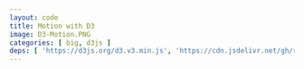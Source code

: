 ```yaml
---
layout: code
title: Motion with D3
image: D3-Motion.PNG
categories: [ big, d3js ]
deps: [ 'https://d3js.org/d3.v3.min.js', 'https://cdn.jsdelivr.net/gh/riccardoscalco/textures/dist/textures.js' ]
---
```

<link href='https://fonts.googleapis.com/css?family=Raleway:900italic' rel='stylesheet' type='text/css'>
<style>
    svg{
        border: solid 1px rgb( 251, 53, 80 );
    }

    svg:hover{
        cursor: pointer;
    }

    svg #border{
        fill: none;
        stroke: rgb( 251, 53, 80 );
        stroke-width: 1px;
        transition: all .1s ease-in;
    }

    svg:hover #border{
        cursor: pointer;
        stroke-width: 20px;
    }
</style>

<div id='render'></div>

<script>
    window.addEventListener( 'load', function() {
        var h = 500, w;
        var svg = d3.select( '#render' )
            .append( 'svg' );

        function getWidth(){
            w = window.innerWidth > 1200 ? 1200 : window.innerWidth;
            svg.attr( { width: w, height: h } );
            d3.select( '#border' ).attr( 'width', w );
        }
        getWidth();
        window.addEventListener( 'resize', getWidth );
        
        svg.append( 'rect' )
            .attr( {
                id: 'border',
                x: 0,
                y: 0,
                width: w,
                height: h
            } );

        // title
        function intro(){
            var mask, text;

            ( function(){
                mask = svg.append( 'clipPath' )
                    .attr( 'id', 'mask' );
                mask
                    .append( 'rect' )
                    .attr( {
                        id: 'rectmask',
                        x: 0,
                        y: 0,
                        width: 0,
                        height: h
                    } );

                var pattern = textures.lines()
                    .thinner()
                    .heavier()
                    .stroke( 'rgb( 251, 53, 80 )' )
                    .orientation( '' + ( ~~( 1 + Math.random() * 3 ) * 2 + ( Math.random() < .5 ? -1 : 1 ) ) + '/8' )
                    .id( 'pattern' );
            
                svg.call( pattern );

                text = svg.append( 'text' )
                    .attr( {
                        x: w/2,
                        'font-size': '250px',
                        fill: pattern.url(),
                        'clip-path': 'url(#mask)'
                    } )
                    .style( 'text-anchor', 'middle' )
                    .style( 'font-family', 'Raleway' )
                    .text( 'le Club'.toUpperCase() );

                text.attr( 'y', h / 2 );
                var bbox = text.node().getBBox();
                text.attr( 'y', h / 2  + h / 2 - ( bbox.y + bbox.height / 2 ) );

                step1();
            } )();

            function step1(){
                d3.select( '#rectmask' )
                    .attr( {
                        width: 0,
                        height: h,
                        y: 0
                    } )
                    .transition()
                    .duration( 500 )
                    .attr( 'width', w )
                    .transition()
                    .duration( 800 )
                    .transition()
                    .duration( 500 )
                    .attr( {
                        height: 0,
                        y: h / 2
                    } )
                    .each( 'end', endStep );

                d3.select( '#pattern' )
                    .select( 'path' )
                    .attr( 'stroke-width', 4 )
                    .transition()
                    .delay( 1000 )
                    .duration( 500 )
                    .attr( 'stroke-width', 30 );
            }

            function endStep(){
                text.remove();
                mask.remove();
                d3.select( '#pattern' ).remove();
                svg.select( 'defs' ).remove();

                anim1();
            }
        }

        // vertical stack bar graph
        function anim1(){
            var margin, space, barWidth, rects, nb, g, data;

            ( function(){
                margin = 50;
                space = 10;
                barWidth = 30;

                nb = Math.floor( ( w - margin * 2 ) / ( barWidth + space ) );
                margin = ( w - ( nb * ( barWidth + space ) ) ) / 2;

                g = svg.append( 'g' )
                    .attr( 'id', 'bars' );

                data = d3.range( nb ).map( function( d ){
                    var pos = Math.random() < .5 ? -1 : 1,
                        height = 20 + Math.random() * ( h / 2 - 20 - 20 ),
                        h1 =  5 + Math.random() * ( height / 2 - 10),
                        h2 =  5 + Math.random() * ( height / 2 - 10),
                        h3 = height - h1 - h2;

                    return {
                        pos: pos,
                        height: height,
                        cumul: [ h1, h2, h3 ]
                    };
                } );

                rects = g.selectAll( 'rect' )
                    .remove()
                    .data( d3.range( nb * 3 ) )
                    .enter()
                    .append( 'rect' )
                    .datum( function( d, i ){
                        var opacity = 1.0;
                        if( data[ ~~( i / 3 ) ].pos < 0 ){
                            if( i % 3 === 1 ){
                                opacity = .6;
                            }
                            else if( i % 3 === 2 ){
                                opacity = .3;
                            }
                        }
                        else{
                            if( i % 3 === 1 ){
                                opacity = .6;
                            }
                            else if( i % 3 === 0 ){
                                opacity = .3;
                            }
                        }
                        return {
                            opacity: opacity,
                            pos: data[ ~~( i / 3 ) ].pos,
                            height: data[ ~~( i / 3 ) ].height
                        };
                    } );

                step1();
            } )();

            // small bars graph
            function step1(){
                var count = 0;

                rects
                    .attr( {
                        opacity: 1.0,
                        fill: 'rgb( 251, 53, 80 )',
                        y: h / 2,
                        width: 8,
                        height: 0
                    } )
                    .attr( 'x', function( d, i ){
                        return margin + space / 2 + ( barWidth + space ) * ~~( i / 3 ) + ( i % 3) * 11;
                    } )
                    .transition()
                    .delay( function( d, i ){
                        return i * 10;
                    } )
                    .attr( 'height', function( d, i ){
                        return data[ ~~( i / 3 ) ].cumul[ i % 3 ];
                    } )
                    .attr( 'y', function( d, i ){
                        return d.pos < 0 ? h / 2 - ( data[ ~~( i / 3 ) ].cumul[ i % 3 ] ) : h / 2 ;
                    } )
                    .transition()
                    .duration( 300 )
                    .each( 'end', function(){
                        count ++;
                        if( count === nb *3 ) step2();
                    } );
            }

            // stack bars
            function step2(){
                var count = 0;

                rects
                    .transition()
                    .attr( 'y', function( d, i ){
                        var y;
                        if(  d.pos < 0 ){
                            y = h / 2 - d.height;
                        }
                        else{
                            y = h / 2;
                        }
                        for( var n = 0; n < i % 3; n++ ){
                            y += data[ ~~( i / 3 ) ].cumul[ n ];
                        }
                        return y;
                    } )
                    .transition()
                    .attr( 'x', function( d, i ){
                        return margin + space / 2 + ( barWidth + space ) * ~~( i / 3 );
                    } )
                    .attr( 'opacity', function( d ){
                        return d.opacity;
                    } )
                    .attr( 'width', barWidth )
                    .transition()
                    .duration( 300 )
                    .each( 'end', function(){
                        count ++;
                        if( count === nb *3 ) step3();
                    } )
            }

            // large bars graph
            function step3(){
                var count = 0;

                rects
                    .transition()
                    .duration( 300 )
                    .attr( 'height', function( d, i ){
                        var _h = 0;
                        if( d.pos < 0 ){
                            if( i % 3 === 0 ){
                                _h = Math.abs( d.height );
                            }
                        }
                        else{
                            if( i % 3 === 2 ){
                                _h = Math.abs( d.height );
                            }
                        }

                        return _h;
                    } )
                    .attr( 'y', function( d, i ){
                        var _y = h / 2;
                        if( d.pos < 0 ){
                            if( i % 3 === 0 ){
                                _y = h / 2 - d.height;
                            }
                        }
                        return _y ;
                    } )
                    .each( 'end', function(){
                        count ++;
                        if( count === nb *3 ) step4();
                    } );
            }

            function step4(){
                var last = 0, count = 0;

                var sortedHeights = data.map( function( d ){
                    return d.height * d.pos;
                } ).sort( function( a, b ){
                    return -( a - b );
                } );

                rects
                    .datum( function( d, i ){
                        var index = sortedHeights.indexOf( d.height * d.pos );
                        if( index == last ){
                            index++;
                        }
                        last = index;
                        return {
                            orderedIndex: index 
                        }
                    } )
                    .transition()
                    .duration( 500 )
                    .attr( 'x', function( d ){
                        return margin + space / 2 + ( barWidth + space ) * d.orderedIndex;
                    } )
                    .transition()
                    .duration( 300 )
                    .each( 'end', function(){
                        count ++;
                        if( count === data.length ) step5();
                    } );
            }

            // disapperaing large bars
            function step5(){
                var count = 0;

                rects
                    .transition()
                    .duration( 300 )
                    .attr( {
                        y: h / 2,
                        height: 0
                    } )
                    .each( 'end', function(){
                        count ++;
                        if( count === nb *3 ) endStep();
                    } );
            }

            function endStep(){
                rects.remove();
                g.remove();

                anim2();
            }
        }

        // arcs
        function anim2(){
			var data, data2, arc, g1, g2, arcs1, arcs2;

            function arcTween( transition ) {
                transition.attrTween( 'd', function( d ) {
                    var interpolate = d3.interpolate( d.endAngle, d.toAngle );
                    return function( t ) {
                        d.endAngle = interpolate( t );
                        return arc( d );
                    };
                } );
            }

            function arcTween2( transition ) {
                transition.attrTween( 'd', function( d ) {
                    var interpolate = d3.interpolate( d.startAngle, d.toAngle );
                    return function( t ) {
                        d.startAngle = interpolate( t );
                        return arc( d );
                    };
                } );
            }

            ( function(){
                data = [];
                var longueur = w - 100;
                for( var position = 0; position < longueur; position += data[ data.length - 1 ].size ){
                    var size = 30 + ~~( Math.random() * 70 );
                    
                    if( position + size > longueur ) size = longueur - position;
                    
                    data. push( {
                        size: size,
                        x: position + size / 2,
                        upper: Math.random() < 0.5
                    } );
                }

                data2 = [], index = 0;
                for( var i = 0; i < data.length - 1; i ++ ){
                    if( data[ i ].upper == data[ i + 1 ].upper ){
                        if( data2[ index ] ){
                            data2[ index ].size += data[ i + 1 ].size;
                        }
                        else{
                            var size = data[ i ].size + data[ i + 1 ].size;
                            data2.push( {
                                size: size,
                                x: data[ i ].x - data[ i ].size / 2,
                                upper: data[ i ].upper
                            } );
                        }

                        if( i == data.length - 2 ){
                            data2[ index ].x += data2[ index ].size / 2;
                        }
                    }
                    else{
                        if( data2[ index ] ){
                            data2[ index ].x += data2[ index ].size / 2;
                            index ++;
                        }
                    }
                }

                arc = d3.svg.arc()
                    .innerRadius( 0 )
                    .outerRadius( function( d ){ return d.size/2; } );

                g2 = svg.append( 'g' )
                    .attr( 'id', 'g2' );

                g1 = svg.append( 'g' )
                    .attr( 'id', 'g1' );

                arcs1 = g1.selectAll( 'path' )
                    .data( data.map( function( d ){
                        d.startAngle = 3 * Math.PI / 2;
                        d.endAngle = 3 * Math.PI / 2;
                        return d;
                    } ) )
                    .enter()
                    .append( 'path' )
                    .attr( 'd', arc )
                    .attr( 'fill', 'rgb( 251, 53, 80 )' )
                    .attr( 'transform', function( d ){
                        return 'translate(' + ( 50 + d.x ) + ',' + ( h / 2 ) + ')';
                    } )
                    .data( data.map( function( d ){
                        d.toAngle = d.upper ? Math.PI / 2 : 5 * Math.PI / 2;
                        return d;
                    } ) );

                arcs2 = g2.selectAll( 'path' )
                    .data( data2.map( function( d ){
                        d.startAngle = 3 * Math.PI / 2;
                        d.endAngle = 3 * Math.PI / 2;
                        return d;
                    } ) )
                    .enter()
                    .append( 'path' )
                    .attr( 'd', arc )
                    .attr( 'fill', 'rgba( 251, 53, 80, .3 )' )
                    .attr( 'transform', function( d ){
                        return 'translate(' + ( 50 + d.x ) + ',' + ( h / 2 ) + ')';
                    } )
                    .data( data2.map( function( d ){
                        d.toAngle = d.upper ? Math.PI / 2 : 5 * Math.PI / 2;
                        return d;
                    } ) );

                step1();
            } )();

            function step1(){
                var count = 0;

                arcs1
                    .transition()
                    .duration( 500 )
                    .ease( 'sin' )
                    .call( arcTween )
                    .each( 'end', function(){
                        count ++;
                        if( count === data.length ) step2();
                    } );
            }

            function step2(){
                var count = 0;

                arcs2
                    .transition()
                    .duration( 500 )
                    .call( arcTween )
                    .transition()
                    .duration( 300 )
                    .each( 'end', function(){
                        count ++;
                        if( count === data2.length ) step3();
                    } );
            }

            function step3(){
                var count = 0;

                arcs2
                    .transition()
                    .duration( 500 )
                    .call( arcTween2 );

                arcs1
                    .transition()
                    .duration( 500 )
                    .call( arcTween2 )
                    .each( 'end', function(){
                        count ++;
                        if( count === data.length ) endStep();
                    } );
            }

            function endStep(){
                g1.remove();
                g2.remove();

                anim3();
            }
        }

        // horizontal bars
        function anim3(){
            var data, g, bars;

            ( function(){
                var n = 10;
                var data2 = d3.shuffle( d3.range( n ) );
                var data3 = d3.shuffle( d3.range( n )  );
                data = d3.range( n ).map( function( d ){
                    return {
                        pos1: d,
                        pos2: data2[ d ],
                        pos3: data3[ d ],
                    }
                } );

                g = svg.append( 'g' );
                bars = g.selectAll( 'rect' )
                    .data( data )
                    .enter()
                    .append( 'rect' )
                    .attr( {
                        x: w / 2,
                        width: 0,
                        height: 0,
                        fill: 'rgb( 251, 53, 80 )',
                        opacity: 0
                    } )
                    .attr( 'y', function( d ){
                        return 50 + ~~( ( h - 100 ) / data.length ) * d.pos1;
                    } );

                step1();
            } )();

            function step1(){
                var count = 0;

                bars
                    .transition()
                    .duration( 500 )
                    .delay( function( d, i ){
                        return ( data.length - i ) * 100;
                    } )
                    .attr( 'width', function( d ){
                        return ( d.pos3 + 1 ) / data.length * ( w - 100 );
                    } )
                    .attr( 'height', ~~( ( h - 100 ) / data.length ) )
                    .attr( 'x', function( d ){
                        return w / 2 - ( ( d.pos3 + 1 ) / data.length * ( w - 100 ) )/2;
                    } )
                    .attr( 'opacity', function( d ){
                        return ( 1 / data.length ) * ( d.pos3 + 1 );
                    } )
                    .transition()
                    .duration( 300 )
                    .each( 'end', function(){
                        count ++;
                        if( count === data.length ) step2();
                    } );
            }

            function step2(){
                var count = 0;

                bars
                    .transition()
                    .duration( 500 )
                    .attr( 'width', function( d ){
                        return ( d.pos2 + 1 ) / data.length * ( w - 100 );
                    } )
                    .attr( 'x', function( d ){
                        return w / 2 - ( ( d.pos2 + 1 ) / data.length * ( w - 100 ) )/2;
                    } )
                    .attr( 'opacity', function( d ){
                        return ( 1 / data.length ) * ( d.pos2 + 1 );
                    } )
                    .transition()
                    .duration( 300 )

                    .transition()
                    .duration( 500 )
                    .attr( 'width', function( d ){
                        return ( d.pos1 + 1 ) / data.length * ( w - 100 );
                    } )
                    .attr( 'x', function( d ){
                        return w / 2 - ( ( d.pos1 + 1 ) / data.length * ( w - 100 ) )/2;
                    } )
                    .attr( 'opacity', function( d ){
                        return ( 1 / data.length ) * ( d.pos1 + 1 );
                    } )
                    .transition()
                    .duration( 300 )

                    .transition()
                    .duration( 500 )
                    .attr( 'width', w - 100 )
                    .attr( 'x', 50 )
                    .attr( 'opacity', function( d ){
                        return ( 1 / data.length ) * ( d.pos1 + 1 );
                    } )
                    .each( 'end', function(){
                        count ++;
                        if( count === data.length ) endStep();
                    } );
            }

            function endStep(){
                bars.remove();
                g.remove();
                anim4( data );
            }
        }

        // horizontal lines
        function anim4( _data ){
            var data, paths;

            ( function(){
                data = _data;

                paths = svg.selectAll( 'path' )
                    .data( data )
                    .enter()
                    .append( 'path' )
                    .attr( {
                        stroke: 'rgb( 251, 53, 80 )',
                        fill: 'none',
                        'stroke-width': ~~( ( h - 100 ) / data.length )
                    } )
                    .attr( 'opacity', function( d ){
                        return ( 1 / data.length ) * ( d.pos1 + 1 );
                    } )
                    .attr( 'd', function( d ){
                        var path =
                            ' M ' + ~~( w - 50 ) +              ' ' + ( 50 + ~~( ( h - 100 ) / data.length ) * ( d.pos1 + 0.5 ) ) +
                            ' L ' + ~~( 5 / 6 * ( w - 100) ) +  ' ' + ( 50 + ~~( ( h - 100 ) / data.length ) * ( d.pos1 + 0.5 ) ) +
                            ' L ' + ~~( 4 / 6 * ( w - 100) ) +  ' ' + ( 50 + ~~( ( h - 100 ) / data.length ) * ( d.pos1 + 0.5 ) ) +
                            ' L ' + ~~( w / 2 + 15 ) +          ' ' + ( 50 + ~~( ( h - 100 ) / data.length ) * ( d.pos1 + 0.5 ) ) +
                            ' L ' + ~~( w / 2 - 15 ) +          ' ' + ( 50 + ~~( ( h - 100 ) / data.length ) * ( d.pos1 + 0.5 ) ) +
                            ' L ' + ~~( 2 / 6 * ( w - 100) ) +  ' ' + ( 50 + ~~( ( h - 100 ) / data.length ) * ( d.pos1 + 0.5 ) ) +
                            ' L ' + ~~( 1 / 6 * ( w - 100) ) +  ' ' + ( 50 + ~~( ( h - 100 ) / data.length ) * ( d.pos1 + 0.5 ) ) +
                            ' L ' + 50 +                        ' ' + ( 50 + ~~( ( h - 100 ) / data.length ) * ( d.pos1 + 0.5 ) );
                        return path;
                    } );

                step1();
            } )();

            function step1(){
                paths
                    .transition()
                    .duration( 500 )
                    .attr( 'd', function( d ){
                        var path =
                            ' M ' + ~~( w - 50 ) +              ' ' + ( 50 + ~~( ( h - 100 ) / data.length ) * ( d.pos1 + 0.5 ) ) +
                            ' L ' + ~~( 5 / 6 * ( w - 100) ) +  ' ' + ( 50 + ~~( ( h - 100 ) / data.length ) * ( d.pos1 + 0.5 ) ) +
                            ' L ' + ~~( 4 / 6 * ( w - 100) ) +  ' ' + ( 50 + ~~( ( h - 100 ) / data.length ) * ( d.pos2 + 0.5 ) ) +
                            ' L ' + ~~( w / 2 + 15 ) +          ' ' + ( 50 + ~~( ( h - 100 ) / data.length ) * ( d.pos2 + 0.5 ) ) +
                            ' L ' + ~~( w / 2 - 15 ) +          ' ' + ( 50 + ~~( ( h - 100 ) / data.length ) * ( d.pos2 + 0.5 ) ) +
                            ' L ' + ~~( 2 / 6 * ( w - 100) ) +  ' ' + ( 50 + ~~( ( h - 100 ) / data.length ) * ( d.pos2 + 0.5 ) ) +
                            ' L ' + ~~( 1 / 6 * ( w - 100) ) +  ' ' + ( 50 + ~~( ( h - 100 ) / data.length ) * ( d.pos1 + 0.5 ) ) +
                            ' L ' + 50 +                        ' ' + ( 50 + ~~( ( h - 100 ) / data.length ) * ( d.pos1 + 0.5 ) );
                        return path;
                    } )
                    .transition()
                    .duration( 500 )
                    .attr( 'd', function( d ){
                        var path =
                            ' M ' + ~~( w - 50 ) +              ' ' + ( 50 + ~~( ( h - 100 ) / data.length ) * ( d.pos3 + 0.5 ) ) +
                            ' L ' + ~~( 5 / 6 * ( w - 100) ) +  ' ' + ( 50 + ~~( ( h - 100 ) / data.length ) * ( d.pos3 + 0.5 ) ) +
                            ' L ' + ~~( 4 / 6 * ( w - 100) ) +  ' ' + ( 50 + ~~( ( h - 100 ) / data.length ) * ( d.pos2 + 0.5 ) ) +
                            ' L ' + ~~( w / 2 + 15 ) +          ' ' + ( 50 + ~~( ( h - 100 ) / data.length ) * ( d.pos2 + 0.5 ) ) +
                            ' L ' + ~~( w / 2 - 15 ) +          ' ' + ( 50 + ~~( ( h - 100 ) / data.length ) * ( d.pos2 + 0.5 ) ) +
                            ' L ' + ~~( 2 / 6 * ( w - 100) ) +  ' ' + ( 50 + ~~( ( h - 100 ) / data.length ) * ( d.pos2 + 0.5 ) ) +
                            ' L ' + ~~( 1 / 6 * ( w - 100) ) +  ' ' + ( 50 + ~~( ( h - 100 ) / data.length ) * ( d.pos1 + 0.5 ) ) +
                            ' L ' + 50 +                        ' ' + ( 50 + ~~( ( h - 100 ) / data.length ) * ( d.pos1 + 0.5 ) );
                        return path;
                    } )
                    .transition()
                    .duration( 300 )
                    .each( 'end', step2 );
            }

            function step2(){
                var count = 0;

                paths
                    .transition()
                    .duration( 500 )
                    .attr( 'stroke-width', 3 )
                    .transition()
                    .duration( 300 )
                    .each( 'end', function( d, i ){
                        count ++;
                        if( count === data.length ) step3();
                    } );
            }

            function step3(){
                var count = 0;

                svg.selectAll( 'path' )
                    .datum( function( d ){
                        return {
                            length: this.getTotalLength()
                        };
                    } )
                    .attr( 'stroke-dasharray', function( d ){
                        return ( d.length / 10 ) + ' ' + 0;
                    } )
                    .transition()
                    .delay( function( d, i ){
                        return i * 50;
                    } )
                    .duration( 1000 )
                    .attr( 'stroke-dasharray', function( d ){
                        return 0 + ' ' + ( d.length / 10 );
                    } )
                    .each( 'end', function(){
                        count ++;
                        if( count == data.length ) endStep();
                    } );
            }

            function endStep(){
                paths.remove();

                anim5();
            }
        }

        // pie chart
        function anim5(){
            var data, mask, rectmasks, g, arcs;

             var arc = d3.svg.arc()
                    .innerRadius( 0 )
                    .outerRadius( w );

            function arcTween( transition ) {
                transition.attrTween( 'd', function( d ) {
                    var interpolate = d3.interpolate( d.endAngle, d.toAngle );
                    return function( t ) {
                        d.endAngle = interpolate( t );
                        return arc( d );
                    };
                } );
            }

            ( function(){
                mask = svg.append( 'clipPath' )
                    .attr( 'id', 'mask' );

                rectmasks = mask.selectAll( 'rect' )
                    .data( d3.range( 20 ) )
                    .enter()
                    .append( 'rect' )
                    .attr( {
                        y: 0,
                        width: w / 20 + 2,
                        height: h
                    } )
                    .attr( 'x', function( d, i ){
                        return i * ( w / 20 );
                    } );

                data = [];
                for( var a = 0; a < 2 * Math.PI; ){
                    var angle = .4 + Math.random() * ( Math.PI / 2 - .3 );
                    if( a + angle + .4 > 2 * Math.PI ){
                        angle = 2 * Math.PI - a;
                    }

                    data.push( {
                        startAngle: a + Math.PI / 2,
                        endAngle: a + Math.PI / 2,
                        toAngle: a + Math.PI / 2 + angle,
                        diff: angle
                    } );

                    a += angle;
                }

                var patternScale = d3.scale.linear()
                    .domain( [ .4, Math.PI / 2 ] )
                    .range( [ 1, .1 ] );

                var patterns = data.map( function( d, i ){
                    var t = textures.lines()
                        .stroke( 'rgb( 251, 53, 80 )' )
                        .thinner( patternScale( d.diff ) )
                        .orientation( '' + ~~ ( 1 + Math.random() * 7 ) + '/8' )
                        .id( 'pattern' + i );

                    svg.call( t );
                    
                    return t;
                } );

                g = svg.append( 'g' )
                    .attr( 'clip-path', 'url(#mask)' );

                arcs = g.selectAll( 'path' )
                    .data( data )
                    .enter()
                    .append( 'path' )
                    .attr( 'd', arc )
                    .attr( 'opacity', 1 )
                    .attr( 'transform', 'translate(' + ( w / 2 ) + ',' + ( h / 2 ) + ')')
                    .attr( 'fill', function( d, i ){
                        return patterns[ i ].url();
                    } );

                step1();
            } )();

            function step1(){
                var count = 0;

                var timeScale = d3.scale.linear()
                    .domain( [ 0, 2 * Math.PI ] )
                    .range( [ 0, 500 ] );

                arcs
                    .transition()
                    .ease( 'linear' )
                    .delay( function( d ){
                        return timeScale( d.startAngle );
                    } )
                    .duration( 100 )
                    .transition()
                    .duration( function( d ){
                        return timeScale( d.diff );
                    } )
                    .call( arcTween )
                    .each( 'start', function(){
                        d3.select( this )
                            .attr( 'stroke', 'rgb( 251, 53, 80 )' )
                            .attr( 'stroke-width', 3 );
                    } )
                    .transition()
                    .duration( 500 )
                    .each( 'end', function(){
                        count ++;
                        if( count === data.length ) step2();
                    } )
            }

            function step2(){
                var count = 0;

                rectmasks.transition()
                    .duration( 800 )
                    .delay( function( d, i ){
                        return i * 50;
                    } )
                    .attr( 'y', function( d, i ){
                        return i % 2 === 0 ? h : -h;
                    } )
                    .each( 'end', function(){
                        count ++;
                        if( count === 20 ) endStep();
                    } )
            }

            function endStep(){
                arcs.remove();
                g.remove();
                rectmasks.remove();
                mask.remove();
                data.forEach( function( d, i ){
                    d3.select( '#pattern' + i ).remove();
                } )
                svg.selectAll( 'defs' ).remove();

                anim6();
            }
        }

        // radars
        function anim6(){
            var angles, center, pts, pentas, lines, g, shapes;

            ( function(){
                angles = d3.range( 5 ).map( function( d ){
                    return {
                        sin: Math.sin( ( 2 * Math.PI ) / 5 * d - Math.PI / 2 ),
                        cos: Math.cos( ( 2 * Math.PI ) / 5 * d - Math.PI / 2 )
                    };
                } );

                center = {
                    x: w / 2,
                    y: h / 2 + 20
                }

                pts = d3.range( 5 ).map( function( d ){
                    return angles.map( function ( a ){
                        return {
                            x: ~~( center.x + a.cos * ( d + 1 ) * 50 ), 
                            y: ~~( center.y + a.sin * ( d + 1 ) * 50 ) 
                        };
                    } );
                } );

                pentas = svg.selectAll( 'path' )
                    .data( pts )
                    .enter()
                    .append( 'path' )
                    .attr( {
                        'stroke-width': 2,
                        fill: 'none'
                    } )
                    .attr( 'stroke', function( d, i ){ 
                        return 'rgba( 251, 53, 80, ' + ( i === pts.length - 1 ? 1.0 : 0.5 ) + ' )'
                    } )
                    .attr( 'd', function( d ){
                        return d.map( function( pt, i ){
                            return ( i === 0 ? 'M ' : 'L ' ) + pt.x + ' ' + pt.y;
                        } ).join( ' ' ) + ' Z';
                    } )
                    .datum( function( d ){
                        return { 
                            length: this.getTotalLength() 
                        };
                    } )
                    .attr( 'stroke-dasharray', function( d ){
                        return '0 ' + d.length;
                    } );

                step1();
            } )();

            function step1(){
                var count = 0;

                pentas
                    .transition()
                    .delay( function( d, i ){
                        return ( pts.length - i ) * 150;
                    } )
                    .duration( 500 )
                    .attr( 'stroke-dasharray', function( d ){
                        return d.length + ' 0';
                    } )
                    .each( 'end', function(){
                        count ++;
                        if( count == pts.length ) step2();
                    } );
            }

            function step2(){
                var count = 0;

                lines = svg.selectAll( 'line' )
                    .data( d3.range( 5 ) )
                    .enter()
                    .append( 'line' )
                    .attr( {
                        stroke: 'rgba( 251, 53, 80, 0.5 )',
                        'stroke-width': 2,
                        x1: center.x,
                        y1: center.y,
                        x2: center.x,
                        y2: center.y
                    } )
                    .transition()
                    .duration( 300 )
                    .attr( 'x2', function( d ){
                        return pts[ pts.length - 1 ][ d ].x;
                    } )
                    .attr( 'y2', function( d ){
                        return pts[ pts.length - 1 ][ d ].y;
                    } )
                    .each( 'end', function(){
                        count ++;
                        if( count == pts.length ) step3();
                    } );
            }

            function step3(){
                var count = 0;
                g = svg.append( 'g' );
                shapes = g.selectAll( 'path' )
                    .data( d3.range( 4 ) )
                    .enter()
                    .append( 'path' )
                    .attr( {
                        fill: 'rgba( 251, 53, 80, 0.5 )',
                        d: d3.range( 5 ).map( function( i ){
                            return ( i === 0 ? 'M ' : 'L ' ) + center.x + ' ' + center.y;
                        } ).join( ' ' ) + ' Z'
                    } );

                ( function animShapes(){
                    var n = 0;
                    shapes
                        .transition()
                        .duration( 300 )
                        .delay( function( d ){
                            return count === 0 ? d * 500 : 0;
                        } )
                        .attr( 'd', function(){
                            return d3.range( 5 ).map( function( i ){
                                var n = ~~( Math.random() * 5 );
                                return ( i === 0 ? 'M ' : 'L ' ) + pts[ n ][ i ].x + ' ' + pts[ n ][ i ].y;
                            } ).join( ' ' ) + ' Z';
                        } )
                        .each( 'end', function(){
                            n ++;
                            if( n == 4 ){
                                count ++;
                                if( count === 5 ) step4();
                                else animShapes();
                            }
                        } );
                } )();
            }

            function step4(){
                d3.selectAll( 'line' )
                    .transition()
                    .duration( 300 )
                    .attr( 'x2', center.x )
                    .attr( 'y2', center.y );

                var count = 0;
                pentas
                    .data( pts )
                    .attr( 'd', function( d ){
                        return d.reverse().map( function( pt, i ){
                            return ( i === 0 ? 'M ' : 'L ' ) + pt.x + ' ' + pt.y;
                        } ).join( ' ' ) + ' Z';
                    } )
                    .datum( function( d ){
                        return { 
                            length: this.getTotalLength() 
                        };
                    } )
                    .attr( 'stroke-dasharray', function( d ){
                        return ( d.length / 5 ) + ' ' + 0;
                    } )
                    .transition()
                    .delay( function( d, i ){
                        return 300 + ( pts.length - i ) * 150;
                    } )
                    .duration( 500 )
                    .attr( 'stroke-dasharray', function( d ){
                        return 0 + ' ' + ( d.length / 5 );
                    } )
                    .each( 'end', function(){
                        count ++;
                        if( count === pts.length ) endStep();
                    } );

                shapes
                    .transition()
                    .duration( 300 )
                    .attr( 'd', d3.range( 5 ).map( function( i ){
                        return ( i === 0 ? 'M ' : 'L ' ) + center.x + ' ' + center.y;
                    } ).join( ' ' ) + ' Z' )
            }

            function endStep(){
                pentas.remove();
                d3.selectAll( 'line' ).remove();
                g.remove();

                anim7();
            }
        }

        // solar system
        function anim7(){
            var angles;

            ( function(){
                angles = d3.range( 5 ).map( function( d ){
                    return {
                        sin: Math.sin( ( 2 * Math.PI ) / 5 * d - Math.PI / 2 ),
                        cos: Math.cos( ( 2 * Math.PI ) / 5 * d - Math.PI / 2 )
                    };
                } );

                step1();
            } )();

            function step1(){

                step2();
            }

            function step2(){

                step3();
            }

            function step3(){

                endStep();
            }

            function endStep(){

                outro();
            }
        }

        function outro(){
            var mask, mask2, text, text2;

            ( function(){
                mask = svg.append( 'clipPath' )
                    .attr( 'id', 'mask' );
                mask
                    .append( 'path' )
                    .attr( {
                        id: 'pathmask',
                        d: 'M ' + ( w - 1 ) + ' ' + h + ' L ' + w + ' 0 L -1 ' + h +' Z' 
                    } );

                mask2 = svg.append( 'clipPath' )
                    .attr( 'id', 'mask2' );
                mask2
                    .append( 'path' )
                    .attr( {
                        id: 'pathmask2',
                        d: 'M 0 0 L ' + ( w + 1 ) + ' 0 L 1 ' + h +' Z' 
                    } );

                text = svg.append( 'text' )
                    .attr( {
                        x: - w / 2,
                        'font-size': '100px',
                        fill: 'rgb( 251, 53, 80 )',
                        'clip-path': 'url(#mask)',
                        opacity: 0
                    } )
                    .style( 'text-anchor', 'middle' )
                    .style( 'font-family', 'Raleway' )
                    .text( 'Learn. Code. Create.'.toUpperCase() );

                text2 = svg.append( 'text' )
                    .attr( {
                        x: w + w / 2,
                        'font-size': '100px',
                        fill: 'rgb( 251, 53, 80 )',
                        'clip-path': 'url(#mask2)',
                        opacity: 0
                    } )
                    .style( 'text-anchor', 'middle' )
                    .style( 'font-family', 'Raleway' )
                    .text( 'Learn. Code. Create.'.toUpperCase() );

                text.attr( 'y', h / 2 );
                var bbox = text.node().getBBox();
                text.attr( 'y', h / 2  + h / 2 - ( bbox.y + bbox.height / 2 ) );
                text2.attr( 'y', h / 2  + h / 2 - ( bbox.y + bbox.height / 2 ) );

                step1();
            } )();

            function step1(){
                text
                    .transition()
                    .duration( 1000 )
                    .attr( 'x', w / 2 )
                    .attr( 'opacity', 1 )
                    .each( 'end', function( d ){
                        d3.select( this )
                            .attr('clip-path', '')
                    } )
                    .transition()
                    .duration( 2500 )
                    .transition()
                    .duration( 800 )
                    .attr( 'opacity', 0 )
                    .transition()
                    .duration( 1500 )
                    .each( 'end', endStep );

                text2
                    .transition()
                    .duration( 1000 )
                    .attr( 'x', w / 2 )
                    .attr( 'opacity', 1 )
                    .remove();
            }

            function endStep(){
                text.remove();
                d3.select('#pathmask').remove();
                mask.remove();
                d3.select('#pathmask2').remove();
                mask2.remove();

                intro();
            }
        }

        intro();
        // anim6();
        // svg.node().addEventListener( 'click', anim6 );
    } );
</script>
